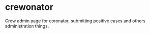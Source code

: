 # crewonator
Crew admin page for coronator, submitting positive cases and others administration things.
